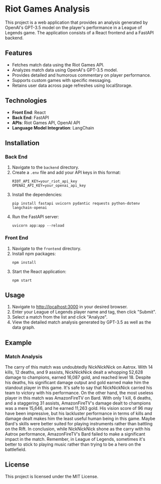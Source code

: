 # Riot Games Analysis

This project is a web application that provides an analysis generated by OpenAI's GPT-3.5 model on the player's performance in a League of Legends game. The application consists of a React frontend and a FastAPI backend.

## Features

- Fetches match data using the Riot Games API.
- Analyzes match data using OpenAI's GPT-3.5 model.
- Provides detailed and humorous commentary on player performance.
- Supports custom games with specific messaging.
- Retains user data across page refreshes using localStorage.

## Technologies

- **Front End**: React
- **Back End**: FastAPI
- **APIs**: Riot Games API, OpenAI API
- **Language Model Integration**: LangChain

## Installation

### Back End

1. Navigate to the `backend` directory.
2. Create a `.env` file and add your API keys in this format:
    ```
    RIOT_API_KEY=your_riot_api_key
    OPENAI_API_KEY=your_openai_api_key
    ```
3. Install the dependencies:
    ```
    pip install fastapi uvicorn pydantic requests python-dotenv langchain-openai
    ```
4. Run the FastAPI server:
    ```
    uvicorn app:app --reload
    ```

### Front End

1. Navigate to the `frontend` directory.
2. Install npm packages:
    ```
    npm install
    ```
3. Start the React application:
    ```
    npm start
    ```

## Usage

1. Navigate to [http://localhost:3000](http://localhost:3000) in your desired browser.
2. Enter your League of Legends player name and tag, then click "Submit".
3. Select a match from the list and click "Analyze".
4. View the detailed match analysis generated by GPT-3.5 as well as the data graph.

## Example

### Match Analysis

The carry of this match was undoubtedly NickNickNick on Aatrox. With 14 kills, 12 deaths, and 9 assists, NickNickNick dealt a whopping 52,628 damage to champions, earned 16,087 gold, and reached level 18. Despite his deaths, his significant damage output and gold earned make him the standout player in this game. It's safe to say that NickNickNick carried his team to victory with his performance. On the other hand, the most useless player in this match was AmazonFireTV on Bard. With only 1 kill, 6 deaths, and a staggering 31 assists, AmazonFireTV's damage dealt to champions was a mere 15,646, and he earned 11,263 gold. His vision score of 96 may have been impressive, but his lackluster performance in terms of kills and damage dealt makes him the least useful human being in this game. Maybe Bard's skills were better suited for playing instruments rather than battling on the Rift. In conclusion, while NickNickNick shone as the carry with his Aatrox performance, AmazonFireTV's Bard failed to make a significant impact in the match. Remember, in League of Legends, sometimes it's better to stick to playing music rather than trying to be a hero on the battlefield.

## License

This project is licensed under the MIT License.
